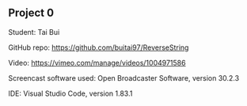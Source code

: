 ## Project 0

Student: Tai Bui

GitHub repo: https://github.com/buitai97/ReverseString

Video: https://vimeo.com/manage/videos/1004971586

Screencast software used: Open Broadcaster Software, version 30.2.3

IDE: Visual Studio Code, version 1.83.1
